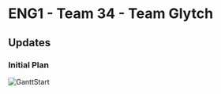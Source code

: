 # ENG1 - Team 34 - Team Glytch

## Updates

### Initial Plan
![GanttStart](https://raw.githubusercontent.com/Team-Glytch/team-glytch.github.io/gh-pages/Gantt%20Start.png)
